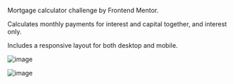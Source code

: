 Mortgage calculator challenge by Frontend Mentor.

Calculates monthly payments for interest and capital together, and interest only.

Includes a responsive layout for both desktop and mobile.

![image](https://github.com/user-attachments/assets/6857367d-35a0-4481-83ba-c6a4a3013259)

![image](https://github.com/user-attachments/assets/f744bc54-2094-49d8-965e-c8481794741c)
